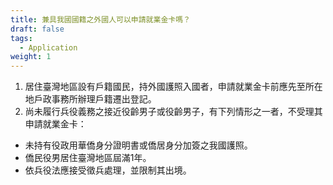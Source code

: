 ```yaml
---
title: 兼具我國國籍之外國人可以申請就業金卡嗎？
draft: false
tags:
  - Application
weight: 1
---
```

1. 居住臺灣地區設有戶籍國民，持外國護照入國者，申請就業金卡前應先至所在地戶政事務所辦理戶籍遷出登記。
2. 尚未履行兵役義務之接近役齡男子或役齡男子，有下列情形之一者，不受理其申請就業金卡：

* 未持有役政用華僑身分證明書或僑居身分加簽之我國護照。
* 僑民役男居住臺灣地區屆滿1年。
* 依兵役法應接受徵兵處理，並限制其出境。